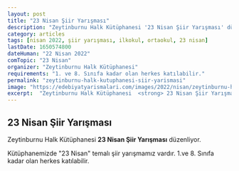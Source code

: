 ```yaml
---
layout: post
title: "23 Nisan Şiir Yarışması"
description: "Zeytinburnu Halk Kütüphanesi '23 Nisan Şiir Yarışması' düzenliyor."
category: articles
tags: [nisan 2022, şiir yarışması, ilkokul, ortaokul, 23 nisan]
lastDate: 1650574800
dateHuman: "22 Nisan 2022"
comTopic: "23 Nisan"
organizer: "Zeytinburnu Halk Kütüphanesi"
requirements: "1. ve 8. Sınıfa kadar olan herkes katılabilir."
permalink: "zeytinburnu-halk-kutuphanesi-siir-yarismasi"
image: "https://edebiyatyarismalari.com/images/2022/nisan/zeytinburnu-halk-kutuphanesi-siir-yarismasi.jpg"
excerpt:  "Zeytinburnu Halk Kütüphanesi  <strong> 23 Nisan Şiir Yarışması </strong> düzenliyor."
---
```


## 23 Nisan Şiir Yarışması
Zeytinburnu Halk Kütüphanesi **23 Nisan Şiir Yarışması** düzenliyor.

Kütüphanemizde "23 Nisan" temalı şiir yarışmamız vardır. 1.ve 8. Sınıfa kadar olan herkes katılabilir.
